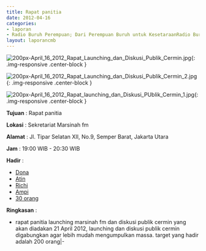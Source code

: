 ```yaml
---
title: Rapat panitia
date: 2012-04-16
categories:
- laporan
- Radio Buruh Perempuan; Dari Perempuan Buruh untuk KesetaraanRadio Buruh Perempuan; Dari Perempuan Buruh untuk Kesetaraan
layout: laporancmb
---
```



![200px-April_16_2012_Rapat_Launching_dan_Diskusi_Publik_Cermin.jpg](/uploads/200px-April_16_2012_Rapat_Launching_dan_Diskusi_Publik_Cermin.jpg){: .img-responsive .center-block }

![200px-April_16_2012_Rapat_Launching_dan_Diskusi_Publik_Cermin_2.jpg](/uploads/200px-April_16_2012_Rapat_Launching_dan_Diskusi_Publik_Cermin_2.jpg){: .img-responsive .center-block }

![200px-April_16_2012_Rapat_launching_dan_Diskusi_PUblik_Cermin_1.jpg](/uploads/200px-April_16_2012_Rapat_launching_dan_Diskusi_PUblik_Cermin_1.jpg){: .img-responsive .center-block }


**Tujuan** : Rapat panitia

**Lokasi** : Sekretariat Marsinah fm

**Alamat** : Jl. Tipar Selatan XII, No.9, Semper Barat, Jakarta Utara

**Jam** : 19:00 WIB - 20:30 WIB

**Hadir** : 
* [Dona](http://wiki.ciptamedia.org/wiki/Dona)
* [Atin](http://wiki.ciptamedia.org/wiki/Atin)
* [Richi](http://wiki.ciptamedia.org/wiki/Richi)
* [Ampi](http://wiki.ciptamedia.org/wiki/Ampi)
* [30 orang](http://wiki.ciptamedia.org/wiki/30_orang)


**Ringkasan** : 
* rapat panitia launching marsinah fm dan diskusi publik cermin yang akan diadakan 21 April 2012, launching dan diskusi publik cermin digabungkan agar lebih mudah mengumpulkan massa. target yang hadir adalah 200 orang|-
